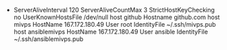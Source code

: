 - ServerAliveInterval 120
  ServerAliveCountMax 3
  StrictHostKeyChecking no
  UserKnownHostsFile /dev/null
  host github
  	Hostname github.com
  host mivps
  	HostName 167.172.180.49
  	User root
  	IdentityFile ~/.ssh/mivps.pub
  host ansiblemivps
  	HostName 167.172.180.49
  	User ansible
  	IdentityFile ~/.ssh/ansiblemivps.pub